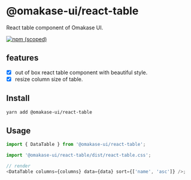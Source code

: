 # @omakase-ui/react-table

React table component of Omakase UI.

[![npm (scoped)](https://img.shields.io/npm/v/@omakase-ui/react-table?style=for-the-badge)](https://www.npmjs.com/package/@omakase-ui/react-table)

## features

- [x] out of box react table component with beautiful style.
- [x] resize column size of table.

## Install

```bash
yarn add @omakase-ui/react-table
```

## Usage

```ts
import { DataTable } from '@omakase-ui/react-table';

import '@omakase-ui/react-table/dist/react-table.css';

// render
<DataTable columns={columns} data={data} sort={['name', 'asc']} />;
```

